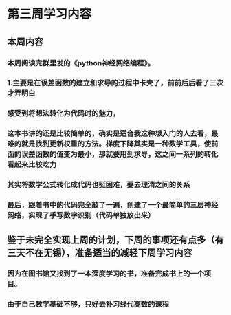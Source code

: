 # 第三周学习内容

## 本周内容
### 本周阅读完群里发的《python神经网络编程》。
### 1.主要是在误差函数的建立和求导的过程中卡壳了，前前后后看了三次才弄明白
### 感受到将想法转化为代码时的魅力，
### 这本书讲的还是比较简单的，确实是适合我这种想入门的人去看，最难的就是找到更新权重的方法。梯度下降其实是一种数学工具，使前面的误差函数的值变为最小，那就要用到求导，这之间一系列的转化看起来比较吃力
### 其实将数学公式转化成代码也挺困难，要去理清之间的关系
### 最后，跟着书中的代码完全敲了一遍，创建了一个最简单的三层神经网络，实现了手写数字识别（代码单独放出来）
## 鉴于未完全实现上周的计划，下周的事项还有点多（有三天不在无锡），准备适当的减轻下周学习内容
### 因为在图书馆又找到了一本深度学习的书，准备完成书上的一个项目。
### 由于自己数学基础不够，只好去补习线代高数的课程
